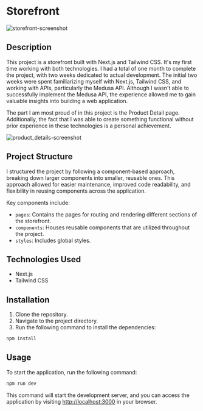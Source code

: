 # Storefront


![storefront-screenshot](https://github.com/timea-podrug/storefront/assets/108535463/97f9853a-e75c-4f67-9a9f-d0ec7665df36)


## Description

This project is a storefront built with Next.js and Tailwind CSS. It's my first time working with both technologies. I had a total of one month to complete the project, with two weeks dedicated to actual development. The initial two weeks were spent familiarizing myself with Next.js, Tailwind CSS, and working with APIs, particularly the Medusa API. Although I wasn't able to successfully implement the Medusa API, the experience allowed me to gain valuable insights into building a web application.

The part I am most proud of in this project is the Product Detail page. Additionally, the fact that I was able to create something functional without prior experience in these technologies is a personal achievement.


![product_details-screenshot](https://github.com/timea-podrug/storefront/assets/108535463/840ce147-d48e-4b09-a92e-3fa22aca1e2b)


## Project Structure

I structured the project by following a component-based approach, breaking down larger components into smaller, reusable ones. This approach allowed for easier maintenance, improved code readability, and flexibility in reusing components across the application.

Key components include:

- `pages`: Contains the pages for routing and rendering different sections of the storefront.
- `components`: Houses reusable components that are utilized throughout the project.
- `styles`: Includes global styles.

## Technologies Used

- Next.js
- Tailwind CSS

## Installation

1. Clone the repository.
2. Navigate to the project directory.
3. Run the following command to install the dependencies:

```bash
npm install
```

## Usage

To start the application, run the following command:

```bash
npm run dev
```

This command will start the development server, and you can access the application by visiting [http://localhost:3000](http://localhost:3000) in your browser.



